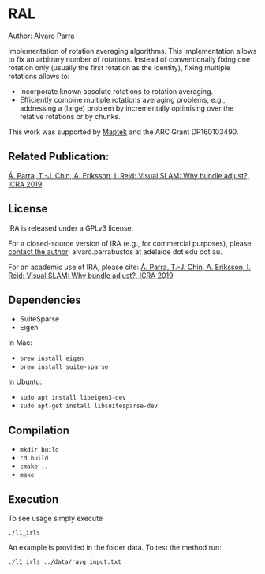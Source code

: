 
# RAL

Author: [Alvaro Parra](http://alvaroparra.com)

Implementation of rotation averaging algorithms. This implementation allows to fix an arbitrary number of rotations. Instead of conventionally fixing one rotation only (usually the first rotation as the identity), fixing multiple rotations allows to:
- Incorporate known absolute rotations to rotation averaging.
- Efficiently combine multiple rotations averaging problems, e.g., addressing a (large) problem by incrementally optimising over the relative rotations or by chunks.


This work was supported by [Maptek](http://maptek.com) and the ARC Grant DP160103490.

## Related Publication:

[Á. Parra, T.-J. Chin, A. Eriksson, I. Reid: Visual SLAM: Why bundle adjust?, ICRA 2019](https://cs.adelaide.edu.au/~aparra/publication/parra19_icra/)


## License

IRA is released under a GPLv3 license. 

For a closed-source version of IRA (e.g., for commercial purposes), please [contact the author](https://cs.adelaide.edu.au/~aparra/#contact): alvaro.parrabustos at adelaide dot edu dot au.

For an academic use of IRA, please cite:
[Á. Parra, T.-J. Chin, A. Eriksson, I. Reid: Visual SLAM: Why bundle adjust?, ICRA 2019](https://cs.adelaide.edu.au/~aparra/publication/parra19_icra/)



## Dependencies

 - SuiteSparse
 - Eigen
 
 In Mac: 
 
 - `brew install eigen`
 - `brew install suite-sparse`

 In Ubuntu:
 -  `sudo apt install libeigen3-dev`
 - `sudo apt-get install libsuitesparse-dev`
 
 
## Compilation

- `mkdir build`
- `cd build`
- `cmake ..`
- `make`

## Execution
To see usage simply execute
```
./l1_irls
```

An example is provided in the folder data. To test the method run:
```
./l1_irls ../data/ravg_input.txt
```
